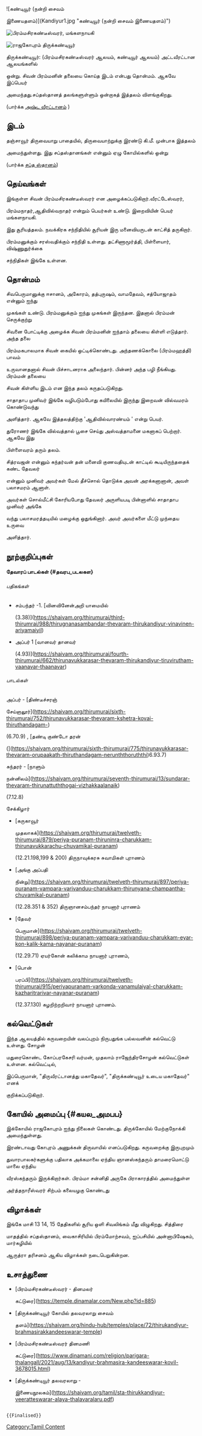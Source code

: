 ![கண்டியூர் (நன்றி சைவம்
இணையதளம்)](Kandiyur1.jpg "கண்டியூர் (நன்றி சைவம் இணையதளம்)")
![பிரம்மசிரகண்டீஸ்வரர், மங்களநாயகி](Kandiyur.jpg "பிரம்மசிரகண்டீஸ்வரர், மங்களநாயகி")
![ராஜகோபுரம் திருக்கண்டியூர்](Rajagopuram.jpg "ராஜகோபுரம் திருக்கண்டியூர்")
திருக்கண்டியூர்: (பிரம்மசிரகண்டீஸ்வரர் ஆலயம், கண்டியூர் ஆலயம்) அட்டவீரட்டான ஆலயங்களில்
ஒன்று. சிவன் பிரம்மனின் தலையை கொய்த இடம் என்பது தொன்மம். ஆகவே இப்பெயர்
அமைந்தது.சப்தஸ்தானத் தலங்களுள்ளும் ஒன்றாகத் இத்தலம் விளங்குகிறது.

(பார்க்க [அஷ்ட வீரட்டானம்](அஷ்ட_வீரட்டானம் "wikilink") )

## இடம்

தஞ்சாவூர் திருவையாறு பாதையில், திருவையாற்றுக்கு இரண்டு கி.மீ. முன்பாக இத்தலம்
அமைந்துள்ளது. இது சப்தஸ்தானங்கள் என்னும் ஏழு கோயில்களில் ஒன்று

(பார்க்க [சப்த ஸ்தானம்](சப்த_ஸ்தானம் "wikilink"))

## தெய்வங்கள்

இங்குள்ள சிவன் பிரம்மசிரகண்டீஸ்வரர் என அழைக்கப்படுகிறார்.வீரட்டேஸ்வரர்,
பிரம்மநாதர்,ஆதிவில்வநாதர் என்றும் பெயர்கள் உண்டு. இறைவியின் பெயர் மங்களநாயகி.

இது சூரியத்தலம். நவக்கிரக சந்நிதியில் சூரியன் இரு மனைவியருடன் காட்சித் தருகிறார்.
பிரம்மனுக்கும் சரஸ்வதிக்கும் சந்நிதி உள்ளது. தட்சிணாமூர்த்தி, பிள்ளையார், விஷ்ணுதுர்க்கை
சந்நிதிகள் இங்கே உள்ளன.

## தொன்மம்

சிவபெருமானுக்கு ஈசானம், அகோரம், தத்புருஷம், வாமதேவம், சத்யோஜாதம் என்னும் ஐந்து
முகங்கள் உண்டு. பிரம்மனுக்கும் ஐந்து முகங்கள் இருந்தன. இதனால் பிரம்மன் செருக்குற்று
சிவனை போட்டிக்கு அழைக்க சிவன் பிரம்மனின் ஐந்தாம் தலையை கிள்ளி எடுத்தார். அந்த தலை
பிரம்மகபாலமாக சிவன் கையில் ஒட்டிக்கொண்டது. அந்தணக்கொலை (பிரம்மஹத்தி) பாவம்
உருவானதனால் சிவன் பிச்சாடனராக அலைந்தார். பின்னர் அந்த பழி நீங்கியது. பிரம்மன் தலையை
சிவன் கிள்ளிய இடம் என இந்த தலம் கருதப்படுகிறது.

சாதாதாப முனிவர் இங்கே வழிபடும்போது கயிலையில் இருந்து இறைவன் வில்வமரம் கொண்டுவந்து
அளித்தார். ஆகவே இத்தலத்திற்கு \'ஆதிவில்வாரண்யம் \' என்று பெயர்.

துரோணர் இங்கே வில்வத்தால் பூசை செய்து அஸ்வத்தாமனை மகனாகப் பெற்றார். ஆகவே இது
பிள்ளைவரம் தரும் தலம்.

சித்ரவஜன் என்னும் கந்தர்வன் தன் மனைவி குணவதியுடன் காட்டில் கூடியிருந்ததைக் கண்ட தேவலர்
என்னும் முனிவர் அவர்கள் மேல் தீச்சொல் தொடுக்க அவன் அரக்கனானான், அவள் பலாசமரம் ஆனாள்.
அவர்கள் சொல்மீட்சி கோரியபோது தேவலர் அருளியபடி பின்னாளில் சாதாதாப முனிவர் அங்கே
வந்து பலாசமரத்தடியில் மழைக்கு ஒதுங்கினார். அவர் அவர்களை மீட்டு முந்தைய உருவை
அளித்தார்.

## நூற்குறிப்புகள்

#### தேவாரப் பாடல்கள் {#தவரப_படலகள}

###### பதிகங்கள்

-   சம்பந்தர் -1. [வினவினேன்அறி யாமையில்
    (3.38)](https://shaivam.org/thirumurai/third-thirumrai/988/thirugnanasambandar-thevaram-thirukandiyur-vinavinen-ariyamaiyil)
-   அப்பர் 1 [வானவர் தானவர்
    (4.93)](https://shaivam.org/thirumurai/fourth-thirumurai/662/thirunavukkarasar-thevaram-thirukandiyur-tiruvirutham-vaanavar-thaanavar)

###### பாடல்கள்

அப்பர் - [திண்டீச்சரஞ்
சேய்ஞலூர்](https://shaivam.org/thirumurai/sixth-thirumurai/752/thirunavukkarasar-thevaram-kshetra-kovai-thiruthandagam-)
(6.70.9) , [தண்டி குண்டோ தரன்
(](https://shaivam.org/thirumurai/sixth-thirumurai/775/thirunavukkarasar-thevaram-orupaakath-thiruthandagam-nerunththoruththi)6.93.7)

சுந்தரர் - [நாளும்
நன்னிலம்](https://shaivam.org/thirumurai/seventh-thirumurai/13/sundarar-thevaram-thirunattuththogai-vizhakkaalanaik)
(7.12.8)

சேக்கிழார்

-   [கருகாவூர்
    முதலாகக்](https://shaivam.org/thirumurai/twelveth-thirumurai/879/periya-puranam-thiruninra-charukkam-thirunavukkarachu-chuvamikal-puranam)
    (12.21.198,199 & 200) திருநாவுக்கரசு சுவாமிகள் புராணம்
-   [அங்கு அப்பதி
    நின்று](https://shaivam.org/thirumurai/twelveth-thirumurai/897/periya-puranam-vampara-varivanduu-charukkam-thirunyana-champantha-chuvamikal-puranam)
    (12.28.351 & 352) திருஞானசம்பந்தர் நாயனார் புராணம்
-   [தேவர்
    பெருமான்](https://shaivam.org/thirumurai/twelveth-thirumurai/898/periya-puranam-vampara-varivanduu-charukkam-eyar-kon-kalik-kama-nayanar-puranam)
    (12.29.71) ஏயர்கோன் கலிக்காம நாயனார் புராணம்,
-   [பொன்
    பரப்பி](https://shaivam.org/thirumurai/twelveth-thirumurai/915/periyapuranam-varkonda-vanamulaiyal-charukkam-kazharitrarivar-nayanar-puranam)
    (12.37.130) கழறிற்றறிவார் நாயனார் புராணம்.

## கல்வெட்டுகள்

இந்த ஆலயத்தில் கருவறையின் வலப்புறம் நிருபதுங்க பல்லவனின் கல்வெட்டு உள்ளது. சோழன்
மதுரைகொண்ட கோப்பரகேசரி வர்மன், முதலாம் ராஜேந்திரசோழன் கல்வெட்டுகள் உள்ளன. கல்வெட்டில்,
இப்பெருமான், \"திருவீரட்டானத்து மகாதேவர்\", \"திருக்கண்டியூர் உடைய மகாதேவர்\" எனக்
குறிக்கப்படுகிறார்.

## கோயில் அமைப்பு {#கயல_அமபப}

இக்கோயில் ராஜகோபுரம் ஐந்து நிலைகள் கொண்டது. திருக்கோயில் மேற்குநோக்கி அமைந்துள்ளது.
இரண்டாவது கோபுரம் அணுக்கன் திருவாயில் எனப்படுகிறது. கருவறைக்கு இருபுறமும்
துவாரபாலகர்களுக்கு பதிலாக அக்கமாலை ஏந்திய ஞானஸ்கந்தரும் தாமரைமொட்டு மாலை ஏந்திய
வீரஸ்கந்தரும் இருக்கிறார்கள். பிரம்மா சன்னிதி அருகே பிராகாரத்தில் அமைந்துள்ள
அர்த்தநாரீஸ்வரர் சிற்பம் கலையழகு கொண்டது

## விழாக்கள்

இங்கே மாசி 13 14, 15 தேதிகளில் சூரிய ஒளி சிவலிங்கம் மீது விழுகிறது. சித்திரை
மாதத்தில் சப்தஸ்தானம், வைகாசிரியில் பிரம்மோற்சவம், ஐப்பசியில் அன்னாபிஷேகம், மார்கழியில்
ஆருத்ரா தரிசனம் ஆகிய விழாக்கள் நடைபெறுகின்றன.

## உசாத்துணை

-   [பிரம்மசிரகண்டீஸ்வரர் - தினமலர்
    கட்டுரை](https://temple.dinamalar.com/New.php?id=885)
-   [திருக்கண்டியூர் கோயில் தலவரலாறு சைவம்
    தளம்](https://shaivam.org/hindu-hub/temples/place/72/thirukandiyur-brahmasirakkandeeswarar-temple)
-   [பிரம்மசிரகண்டீஸ்வரர் தினமணி
    கட்டுரை](https://www.dinamani.com/religion/parigara-thalangall/2021/aug/13/kandiyur-brahmasira-kandeeswarar-kovil-3678015.html)
-   [திருக்கண்டியூர் தலவரலாறு -
    இணையநூலகம்](https://shaivam.org/tamil/sta-thirukkandiyur-veeratteswarar-alaya-thalavaralaru.pdf)

```{=mediawiki}
{{Finalised}}
```
[Category:Tamil Content](Category:Tamil_Content "wikilink")
